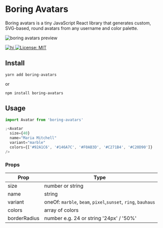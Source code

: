 # Boring Avatars

Boring avatars is a tiny JavaScript React library that generates custom, SVG-based, round avatars from any username and color palette.

![boring avatars preview](https://github.com/boringdesigners/boring-avatars/blob/master/public/boring-avatars-preview.png?raw=true)

<a href="https://www.npmjs.com/package/boring-avatars">

![hi](https://badgen.net/npm/v/boring-avatars)
[![License: MIT](https://img.shields.io/badge/License-MIT-yellow.svg)](https://opensource.org/licenses/MIT)

</a>

## Install

```
yarn add boring-avatars
```

or

```
npm install boring-avatars
```

## Usage

```jsx
import Avatar from 'boring-avatars'

;<Avatar
  size={40}
  name="Maria Mitchell"
  variant="marble"
  colors={['#92A1C6', '#146A7C', '#F0AB3D', '#C271B4', '#C20D90']}
/>
```

### Props

| Prop         | Type                                                         |
| ------------ | ------------------------------------------------------------ |
| size         | number or string                                             |
| name         | string                                                       |
| variant      | oneOf: `marble`, `beam`, `pixel`,`sunset`, `ring`, `bauhaus` |
| colors       | array of colors                                              |
| borderRadius | number e.g. 24 or string '24px' / '50%'                      |
